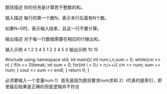 题目描述
你的任务是计算若干整数的和。

输入描述
每行的第一个数N，表示本行后面有N个数。

如果N=0时，表示输入结束，且这一行不要计算。

输出描述
对于每一行数据需要在相应的行输出和。

输入示例
4 1 2 3 4
5 1 2 3 4 5
0 
输出示例
10
15

#include <iostream>
using namespace std;
int main(){
    int num,i,n,sum = 0;
    while(cin >> n)
    {
        if(n == 0)break;
        int sum = 0;
        for(int i = 0;i < n;i++){
            cin >> num;
            sum += num;
        }
        cout << sum << endl;
    }
    return 0;
}

必须要输入一个变量num
1）首先是因为题目要求num求和
2）i代表的是索引，即使最后结果是正确的但是逻辑并不符合
